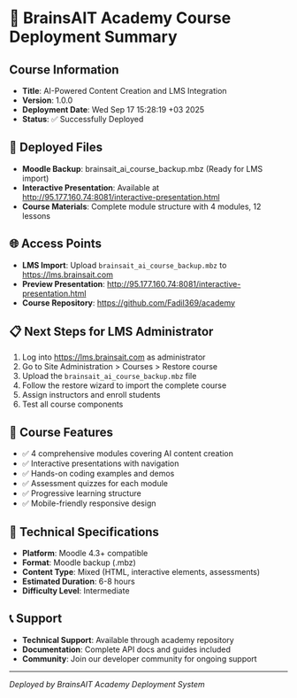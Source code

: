 # 🎯 BrainsAIT Academy Course Deployment Summary

## Course Information
- **Title**: AI-Powered Content Creation and LMS Integration
- **Version**: 1.0.0
- **Deployment Date**: Wed Sep 17 15:28:19 +03 2025
- **Status**: ✅ Successfully Deployed

## 📁 Deployed Files
- **Moodle Backup**: brainsait_ai_course_backup.mbz (Ready for LMS import)
- **Interactive Presentation**: Available at http://95.177.160.74:8081/interactive-presentation.html
- **Course Materials**: Complete module structure with 4 modules, 12 lessons

## 🌐 Access Points
- **LMS Import**: Upload `brainsait_ai_course_backup.mbz` to https://lms.brainsait.com
- **Preview Presentation**: http://95.177.160.74:8081/interactive-presentation.html
- **Course Repository**: https://github.com/Fadil369/academy

## 📋 Next Steps for LMS Administrator
1. Log into https://lms.brainsait.com as administrator
2. Go to Site Administration > Courses > Restore course
3. Upload the `brainsait_ai_course_backup.mbz` file
4. Follow the restore wizard to import the complete course
5. Assign instructors and enroll students
6. Test all course components

## 🎯 Course Features
- ✅ 4 comprehensive modules covering AI content creation
- ✅ Interactive presentations with navigation
- ✅ Hands-on coding examples and demos
- ✅ Assessment quizzes for each module
- ✅ Progressive learning structure
- ✅ Mobile-friendly responsive design

## 🔧 Technical Specifications
- **Platform**: Moodle 4.3+ compatible
- **Format**: Moodle backup (.mbz)
- **Content Type**: Mixed (HTML, interactive elements, assessments)
- **Estimated Duration**: 6-8 hours
- **Difficulty Level**: Intermediate

## 📞 Support
- **Technical Support**: Available through academy repository
- **Documentation**: Complete API docs and guides included
- **Community**: Join our developer community for ongoing support

---
*Deployed by BrainsAIT Academy Deployment System*
